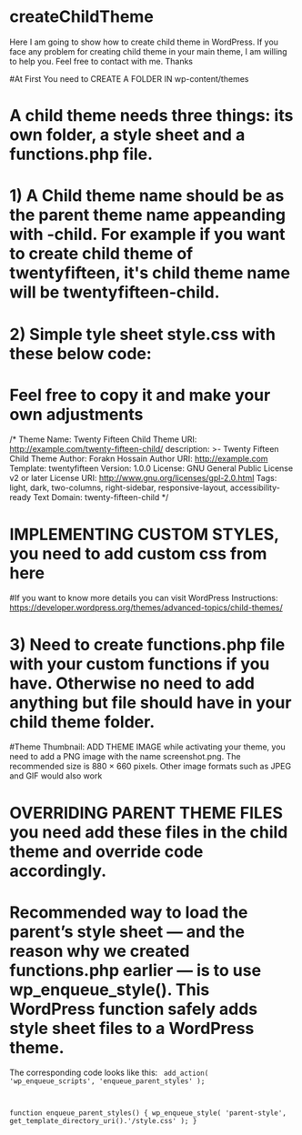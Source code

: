 # createChildTheme
Here I am going to show how to create child theme in WordPress. If you face any problem for creating child theme in your main theme, I am willing to help you. Feel free to contact with me. Thanks

#At First You need to CREATE A FOLDER IN wp-content/themes
# A child theme needs three things: its own folder, a style sheet and a functions.php file.

# 1) A Child theme name should be as the parent theme name appeanding with -child. For example if you want to create child theme of twentyfifteen, it's child theme name will be twentyfifteen-child.
# 2) Simple tyle sheet style.css with these below code: 
# Feel free to copy it and make your own adjustments
/*
Theme Name: Twenty Fifteen Child
Theme URI: http://example.com/twenty-fifteen-child/
description: >-
Twenty Fifteen Child Theme
Author: Forakn Hossain
Author URI: http://example.com
Template: twentyfifteen
Version: 1.0.0
License: GNU General Public License v2 or later
License URI: http://www.gnu.org/licenses/gpl-2.0.html
Tags: light, dark, two-columns, right-sidebar, responsive-layout, accessibility-ready
Text Domain: twenty-fifteen-child
*/

# IMPLEMENTING CUSTOM STYLES, you need to add custom css from here
#If you want to know more details you can visit WordPress Instructions: https://developer.wordpress.org/themes/advanced-topics/child-themes/

# 3) Need to create functions.php file with your custom functions if you have. Otherwise no need to add anything but file should have in your child theme folder.

#Theme Thumbnail: ADD THEME IMAGE while activating your theme, you need to add a PNG image with the name screenshot.png. The recommended size is 880 × 660 pixels. Other image formats such as JPEG and GIF would also work

# OVERRIDING PARENT THEME FILES you need add these files in the child theme and override code accordingly.
# Recommended way to load the parent’s style sheet — and the reason why we created functions.php earlier — is to use wp_enqueue_style(). This WordPress function safely adds style sheet files to a WordPress theme.
The corresponding code looks like this:
<code>
add_action( 'wp_enqueue_scripts', 'enqueue_parent_styles' );

function enqueue_parent_styles() {
   wp_enqueue_style( 'parent-style', get_template_directory_uri().'/style.css' );
}
</code>

